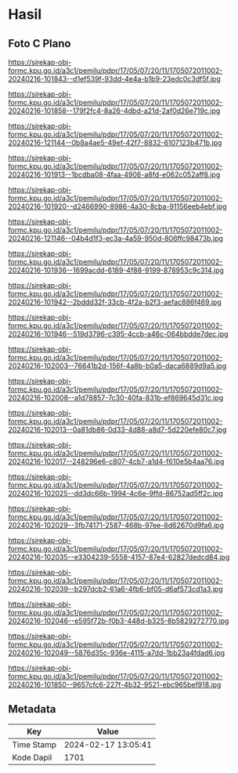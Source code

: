 # Hasil

## Foto C Plano

https://sirekap-obj-formc.kpu.go.id/a3c1/pemilu/pdpr/17/05/07/20/11/1705072011002-20240216-101843--d1ef539f-93dd-4e4a-b1b9-23edc0c3df5f.jpg

https://sirekap-obj-formc.kpu.go.id/a3c1/pemilu/pdpr/17/05/07/20/11/1705072011002-20240216-101858--179f2fc4-8a26-4dbd-a21d-2af0d26e719c.jpg

https://sirekap-obj-formc.kpu.go.id/a3c1/pemilu/pdpr/17/05/07/20/11/1705072011002-20240216-121144--0b8a4ae5-49ef-42f7-8832-6107123b471b.jpg

https://sirekap-obj-formc.kpu.go.id/a3c1/pemilu/pdpr/17/05/07/20/11/1705072011002-20240216-101913--1bcdba08-4faa-4906-a8fd-e062c052aff8.jpg

https://sirekap-obj-formc.kpu.go.id/a3c1/pemilu/pdpr/17/05/07/20/11/1705072011002-20240216-101920--d2466990-8986-4a30-8cba-91156eeb4ebf.jpg

https://sirekap-obj-formc.kpu.go.id/a3c1/pemilu/pdpr/17/05/07/20/11/1705072011002-20240216-121146--04b4d1f3-ec3a-4a59-950d-806ffc98473b.jpg

https://sirekap-obj-formc.kpu.go.id/a3c1/pemilu/pdpr/17/05/07/20/11/1705072011002-20240216-101936--1699acdd-6189-4f88-9199-878953c9c314.jpg

https://sirekap-obj-formc.kpu.go.id/a3c1/pemilu/pdpr/17/05/07/20/11/1705072011002-20240216-101942--2bddd32f-33cb-4f2a-b2f3-aefac886f469.jpg

https://sirekap-obj-formc.kpu.go.id/a3c1/pemilu/pdpr/17/05/07/20/11/1705072011002-20240216-101946--519d3796-c395-4ccb-a46c-064bbdde7dec.jpg

https://sirekap-obj-formc.kpu.go.id/a3c1/pemilu/pdpr/17/05/07/20/11/1705072011002-20240216-102003--76641b2d-156f-4a8b-b0a5-daca6889d9a5.jpg

https://sirekap-obj-formc.kpu.go.id/a3c1/pemilu/pdpr/17/05/07/20/11/1705072011002-20240216-102008--a1d78857-7c30-40fa-831b-ef869645d31c.jpg

https://sirekap-obj-formc.kpu.go.id/a3c1/pemilu/pdpr/17/05/07/20/11/1705072011002-20240216-102013--0a81db86-0d33-4d88-a8d7-5d220efe80c7.jpg

https://sirekap-obj-formc.kpu.go.id/a3c1/pemilu/pdpr/17/05/07/20/11/1705072011002-20240216-102017--248296e6-c807-4cb7-a1d4-f610e5b4aa76.jpg

https://sirekap-obj-formc.kpu.go.id/a3c1/pemilu/pdpr/17/05/07/20/11/1705072011002-20240216-102025--dd3dc66b-1994-4c6e-9ffd-86752ad5ff2c.jpg

https://sirekap-obj-formc.kpu.go.id/a3c1/pemilu/pdpr/17/05/07/20/11/1705072011002-20240216-102029--3fb74171-2587-468b-97ee-8d62670d9fa6.jpg

https://sirekap-obj-formc.kpu.go.id/a3c1/pemilu/pdpr/17/05/07/20/11/1705072011002-20240216-102035--e3304239-5558-4157-87e4-62827dedcd84.jpg

https://sirekap-obj-formc.kpu.go.id/a3c1/pemilu/pdpr/17/05/07/20/11/1705072011002-20240216-102039--b297dcb2-61a6-4fb6-bf05-d6af573cd1a3.jpg

https://sirekap-obj-formc.kpu.go.id/a3c1/pemilu/pdpr/17/05/07/20/11/1705072011002-20240216-102046--e595f72b-f0b3-448d-b325-8b5829272770.jpg

https://sirekap-obj-formc.kpu.go.id/a3c1/pemilu/pdpr/17/05/07/20/11/1705072011002-20240216-102049--5876d35c-936e-4115-a7dd-1bb23a4fdad6.jpg

https://sirekap-obj-formc.kpu.go.id/a3c1/pemilu/pdpr/17/05/07/20/11/1705072011002-20240216-101850--9657cfc6-227f-4b32-9521-ebc965bef918.jpg


## Metadata

| Key        | Value               |
| ---------- | ------------------- |
| Time Stamp | 2024-02-17 13:05:41 |
| Kode Dapil | 1701                |



